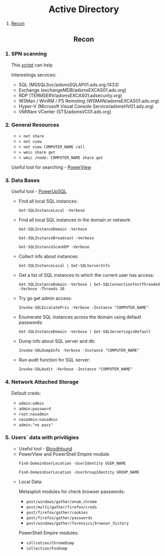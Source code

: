 <h1 align='center'>Active Directory</h1>
<ol>
  <li><a href='#recon'>Recon</a></li>
</ol>

<h2 align='center' id='recon'>Recon</h2>
<ol>
  <h3><li>SPN scanning</li></h3>
    <p>This <a href='https://github.com/gold1029/PowerShell-AD-Recon/blob/master/Discover-PSMSSQLServers'>script</a> can help</p>
    <p>Interestings services:</p>
      <ul>
        <li>SQL (MSSQLSvc/adsmsSQLAP01.ads.org:1433)</li>
        <li>Exchange (exchangeMDB/adsmsEXCAS01.ads.org)</li>
        <li>RDP (TERMSERV/adsmsEXCAS01.adsecurity.org)</li>
        <li>WSMan / WinRM / PS Remoting (WSMAN/adsmsEXCAS01.ads.org)</li>
        <li>Hyper-V (Microsoft Visual Console Service/adsmsHV01.ady.org)</li>
        <li>VMWare VCenter (STS/adsmsVC01.ads.org)</li>
      </ul>
  <h3><li>General Resources</li></h3>
    <ul>
      <li><code>> net share</code></li>
      <li><code>> net view</code></li>
      <li><code>> net view COMPUTER_NAME /all</code></li>
      <li><code>> wmic share get</code></li>
      <li><code>> wmic /node: COMPUTER_NAME share get</code></li>
    </ul>
    <p>Useful tool for searching - <a href='https://github.com/PowerShellMafia/PowerSploit/blob/master/Recon/PowerView.ps1'>PowerView</a>
  <h3><li>Data Bases</li></h3>
    <p>Useful tool - <a href='https://github.com/NetSPI/PowerUpSQL'>PowerUpSQL</a></p>
    <ul>
      <li>Find all local SQL instances: 
        <pre><code>Get-SQLInstanceLocal -Verbose</code></pre></li>
      <li>Find all local SQL instances in the domain or network:</li>
        <pre><code>Get-SQLInstanceDomain -Verbose</code></pre>
        <pre><code>Get-SQLInstanceBroadcast -Verbose</code></pre>
        <pre><code>Get-SQLInstanceScanUDP -Verbose</code></pre>
      <li>Collect info about instances:</li>
        <pre><code>Get-SQLInstanceLocal | Get-SQLServerInfo</code></pre>
      <li>Get a list of SQL instances to which the current user has access:</li>
        <pre><code>Get-SQLInstanceDomain -Verbose | Get-SQLConnectionTestThreaded -Verbose -Threads 10</code></pre>
      <li>Try go get admin access:</li>
        <pre><code>Invoke-SQLEscalatePriv -Verbose -Instance "COMPUTER_NAME"</code></pre>
      <li>Enumerate SQL instances across the domain using default passwords:</li>
        <pre><code>Get-SQLInstanceDomain -Verbose | Get-SQLServerLoginDefault</code></pre>
      <li>Dump info about SQL server and db:
        <pre><code>Invoke-SQLDumpInfo -Verbose -Instance "COMPUTER_NAME"</code></pre>
      <li>Run audit function for SQL server:
        <pre><code>Invoke-SQLAudit -Verbose -Instance "COMPUTER_NAME"</code></pre>
    </ul>
<h3><li>Network Attached Storage</li></h3>
  <p>Default creds:</p>
    <ul>
      <li><code>admin:admin</code></li>
      <li><code>admin:password</code></li>
      <li><code>root:nasadmin</code></li>
      <li><code>nasadmin:nasadmin</code></li>
      <li><code>admin:"no pass"</code></li>
    </ul>
<h3><li>Users` data with priviligies</li></h3>
    <ul>
      <li>Useful tool - <a href='https://github.com/BloodHoundAD/BloodHound'>BloodHound</a></li>
      <li>PowerView and PowerShell Empire module:</li>
        <pre><code>Find-DomainUserLocation -UserIdentity USER_NAME</code></pre>
        <pre><code>Find-DomainUserLocation -UserGroupIdentity GROUP_NAME</code></pre>
      <li>Local Data:</li>
        <p>Metasploit modules for check browser passwords:</p>
          <ul>
            <li><code>post/windows/gather/enum_chrome</code></li>
            <li><code>post/multi/gather/firefox/creds</code></li>
            <li><code>post/firefox/gather/cookies</code></li>
            <li><code>post/firefox/gather/passwords</code></li>
            <li><code>post/windows/gather/forensics/browser_history</code></li>
          </ul>
        <p>PowerShell Empire modules:
          <ul>
            <li><code>collcetion/ChromeDump</code></li>
            <li><code>collection/FoxDump</code></li>
          </ul>
    </ul>
</ol>
